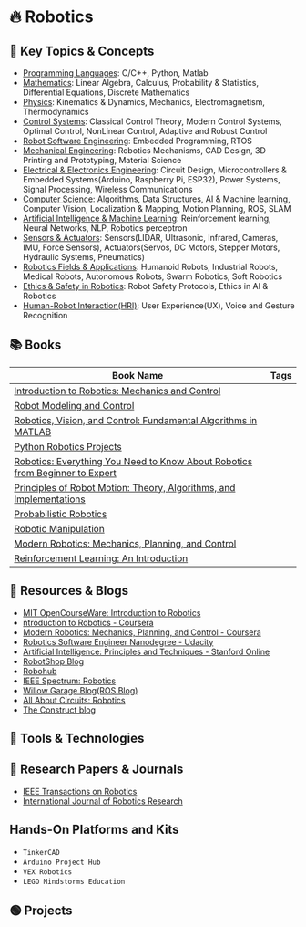 # 🔥 Robotics




## 👀 Key Topics & Concepts

- [Programming Languages](): C/C++, Python, Matlab
- [Mathematics](): Linear Algebra, Calculus, Probability & Statistics, Differential Equations, Discrete Mathematics
- [Physics](): Kinematics & Dynamics, Mechanics, Electromagnetism, Thermodynamics
- [Control Systems](): Classical Control Theory, Modern Control Systems, Optimal Control, NonLinear Control, Adaptive and Robust Control
- [Robot Software Engineering](): Embedded Programming, RTOS
- [Mechanical Engineering](): Robotics Mechanisms, CAD Design, 3D Printing and Prototyping, Material Science
- [Electrical & Electronics Engineering](): Circuit Design, Microcontrollers & Embedded Systems(Arduino, Raspberry Pi, ESP32), Power Systems, Signal Processing, Wireless Communications
- [Computer Science](): Algorithms, Data Structures, AI & Machine learning, Computer Vision, Localization & Mapping, Motion Planning, ROS, SLAM
- [Artificial Intelligence & Machine Learning](): Reinforcement learning, Neural Networks, NLP, Robotics perceptron
- [Sensors & Actuators](): Sensors(LIDAR, Ultrasonic, Infrared, Cameras, IMU, Force Sensors), Actuators(Servos, DC Motors, Stepper Motors, Hydraulic Systems, Pneumatics)
- [Robotics Fields & Applications](): Humanoid Robots, Industrial Robots, Medical Robots, Autonomous Robots, Swarm Robotics, Soft Robotics
- [Ethics & Safety in Robotics](): Robot Safety Protocols, Ethics in AI & Robotics
- [Human-Robot Interaction(HRI)](): User Experience(UX), Voice and Gesture Recognition

## 📚 Books

| Book Name | Tags | 
| -------|------|
| [Introduction to Robotics: Mechanics and Control]() 
| [Robot Modeling and Control]()
| [Robotics, Vision, and Control: Fundamental Algorithms in MATLAB]()
| [Python Robotics Projects]()
| [Robotics: Everything You Need to Know About Robotics from Beginner to Expert]()
| [Principles of Robot Motion: Theory, Algorithms, and Implementations]()
| [Probabilistic Robotics]() 
| [Robotic Manipulation]() 
| [Modern Robotics: Mechanics, Planning, and Control]()
| [Reinforcement Learning: An Introduction]()





## 📎 Resources & Blogs

- [MIT OpenCourseWare: Introduction to Robotics]()
- [ntroduction to Robotics - Coursera]()
- [Modern Robotics: Mechanics, Planning, and Control - Coursera]()
- [Robotics Software Engineer Nanodegree - Udacity]()
- [Artificial Intelligence: Principles and Techniques - Stanford Online]()
- [RobotShop Blog](https://community.robotshop.com/blog)
- [Robohub](https://robohub.org)
- [IEEE Spectrum: Robotics](https://spectrum.ieee.org/topic/robotics/)
- [Willow Garage Blog(ROS Blog)](https://www.ros.org/news/)
- [All About Circuits: Robotics]()
- [The Construct blog](https://www.theconstruct.ai/blog/)


## 🧰 Tools & Technologies





## 🧻 Research Papers & Journals

- [IEEE Transactions on Robotics](https://ieeexplore.ieee.org/xpl/RecentIssue.jsp?punumber=8860)
- [International Journal of Robotics Research](https://journals.sagepub.com/home/ijr)


## Hands-On Platforms and Kits

- `TinkerCAD`
- `Arduino Project Hub`
- `VEX Robotics`
- `LEGO Mindstorms Education`








## 🟢 Projects
